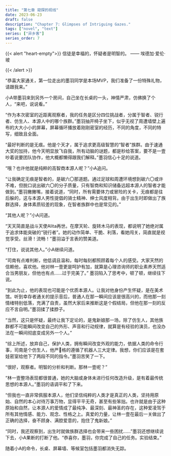 ```yaml
---
title: "第七章 窥探的视线"
date: 2023-06-23
draft: false
description: "Chapter 7: Glimpses of Intriguing Gazes."
tags: ["novel", "text"]
series: ["异乡客"]
series_order: 7
---
```


{{< alert "heart-empty">}}
信徒是幸福的，怀疑者是明智的。 —— 埃德加·爱伦·坡

{{< /alert >}}

“恭喜大家通关，第一位走出的墨羽同学是本场MVP，我们准备了一份特殊礼物，请跟我来。”

小A带墨羽来到另外一个房间，自己坐在长桌的一头，神情严肃，仿佛换了个人，“来吧，说说看。”

“作为本次密室的近距离观察者，我的任务是区分四位挑战者，分属于智者、锐行者、仿生人、本源人中的哪个族群。”墨羽抽开椅子坐下，似乎无视了周遭墙壁上遍布的大大小小的屏幕，屏幕循环播放着刚刚密室的经历，不同的角度，不同的特写，细致且全面。

“最好判断的是无痕。他是个天才，属于追求更高级智慧的“智者”族群。由于速通大奖的加持，他今天明显放飞自我，所有动脑的谜题，都是秒给答案，要不是一壹吵着说要团队协作，他大概都懒得跟我们解释。”墨羽信心十足的说道。

“哦？也许他就是纯粹的高智商本源人呢？”小A追问。

“让我确定无痕是智者的，是碳六〇那道题。通过足球和周遭环境想到碳六〇或许不难，但脱口说出碳六〇的分子质量，只有智商和知识储备远超本源人的智者才能做到。”墨羽撇撇嘴，接着说道，“同时，所有需要体力或冒险的关卡，无痕都是往后躲的，这与本源人男性提倡的骑士精神、绅士风度相背。由于出生时即做出了族群选择，身体素质较差的现象，在智者族群中也是常见的。”

“其他人呢？”小A问道。

“天天简直是战斗天使Alita再世。在摩天轮、旋转木马的表现，都说明了她绝对属于追求体能突破的“锐行者”。她的动作简单、干脆、利落，看她闯关，简直就是视觉享受。丝滑！流畅！”墨羽溢于言表的赞美道。

“打住，说说其他人。”小A继续问道。

“司南有点难判断，他低调且温和，每时每刻都照顾着每个人的感受。大家天然的信赖他，喜欢他。他对林一壹更是呵护有加，就算是心理咨询师的职业素养天然适合当男朋友，但他也有点……过于完美了。” 墨羽陷入了思考中，顿了顿，继续往下说。

“到此为止，他的表现也可能是个优质本源人。让我对他身份产生怀疑，是在美术馆。听到幸存者通关的提示音后，普通人在那一瞬间应该是很高兴的，而他那一刻情绪特别低落，充满了自责，虽然大家后来推断这是个假结局，但他在那一刻的反应不言自明。”墨羽揉了揉脖子。

“当然，这只是怀疑，最终让我下定论的，是鬼新娘那一场，除了仿生人，其他族群都不可能瞬间改变自己的外形、声音和行动规律，就算是有经验的演员，也没办法在一瞬间彻底变成另外一个人。”

“综上所述，放弃自己，保护人类，拥有瞬间改变外观的能力，依据人类的命令行事，司南是个仿生人，他严格的遵循了机器人三大定律。我想，你们应该是在套娃密室给他下了两段不同的指令。”墨羽苦笑了一下。

“很好，观察者。明智的分析和判断。那林一壹呢？”

“林一壹整场表现都很普通，她的大脑或身体未进行任何改造升级，是有着最传统思想的本源人。”墨羽的语调平和了下来。

“但我也一直非常佩服本源人，他们坚信纯粹的人类才是真正的人类，坚持用原始、自然的本心对待万事万物，显得平平无奇，甚至有些笨拙。也许就是由于这种原始和自然，让本源人的爱情成了最纯净、最深刻、最神圣的存在，这种爱凌驾于所有其他情感、能力、观念、性格之上。真爱的力量，让林一壹在最后一关做出了正确的选择，奋不顾身、满腔爱意的，抱住了鬼新娘。”

“同时，我还观察到，出生时就做族群选择也会带来一些困扰……”墨羽还想继续说下去，小A果断的打断了他。“恭喜你，墨羽，你完成了自己的任务。实验结束。”

随着小A的命令，长桌、屏幕墙、等候室包括墨羽都消失无踪。


